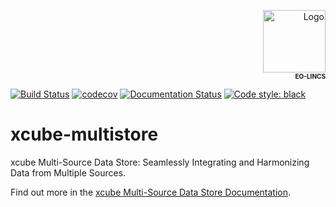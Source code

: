 
<p align="right">
  <img src="docs/assets/eo-lincs.png" alt="Logo" height="100">
  <br>
  <span style="font-weight: bold; font-size: 10px;">EO-LINCS</span>
</p>

[![Build Status](https://github.com/xcube-dev/xcube-multistore/actions/workflows/unittest-workflow.yml/badge.svg?branch=main)](https://github.com/xcube-dev/xcube-multistore/actions)
[![codecov](https://codecov.io/gh/xcube-dev/xcube-multistore/branch/main/graph/badge.svg)](https://codecov.io/gh/xcube-dev/xcube-multistore)
[![Documentation Status](https://img.shields.io/badge/docs-latest-blue.svg)](https://xcube-dev.github.io/xcube-multistore/)
[![Code style: black](https://img.shields.io/badge/code%20style-black-000000.svg)](https://github.com/psf/black)


# xcube-multistore

xcube Multi-Source Data Store: Seamlessly Integrating and Harmonizing Data from 
Multiple Sources.

Find out more in the [xcube Multi-Source Data Store Documentation](https://xcube-dev.github.io/xcube-multistore/).
